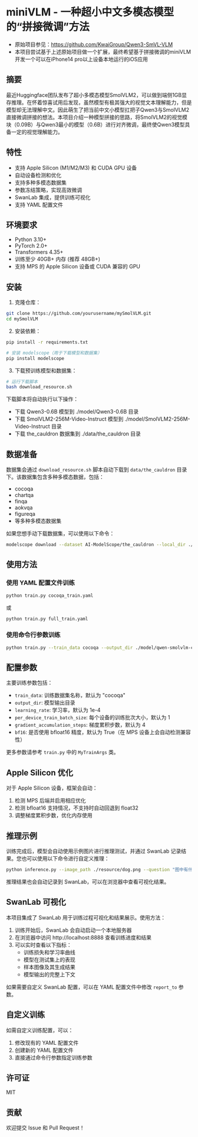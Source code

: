 # miniVLM - 一种超小中文多模态模型的“拼接微调”方法

* 原始项目参见：https://github.com/KwaiGroup/Qwen3-SmVL-VLM
* 本项目尝试基于上述原始项目做一个扩展，最终希望基于拼接微调的miniVLM开发一个可以在iPhone14 pro以上设备本地运行的iOS应用

## 摘要
  
最近Huggingface团队发布了超小多模态模型SmolVLM2，可以做到端侧1GB显存推理。在怀着惊喜试用后发现，虽然模型有极其强大的视觉文本理解能力，但是模型却无法理解中文。因此萌生了把当前中文小模型扛把子Qwen3与SmolVLM2直接微调拼接的想法。本项目介绍一种模型拼接的思路，将SmolVLM2的视觉模块（0.09B）与Qwen3最小的模型（0.6B）进行对齐微调，最终使Qwen3模型具备一定的视觉理解能力。

## 特性

- 支持 Apple Silicon (M1/M2/M3) 和 CUDA GPU 设备
- 自动设备检测和优化
- 支持多种多模态数据集
- 参数冻结策略，实现高效微调
- SwanLab 集成，提供训练可视化
- 支持 YAML 配置文件

## 环境要求

- Python 3.10+
- PyTorch 2.0+
- Transformers 4.35+
- 训练至少 40GB+ 内存 (推荐 48GB+)
- 支持 MPS 的 Apple Silicon 设备或 CUDA 兼容的 GPU

## 安装

1. 克隆仓库：

```bash
git clone https://github.com/yourusername/mySmolVLM.git
cd mySmolVLM
```

2. 安装依赖：

```bash
pip install -r requirements.txt

# 安装 modelscope（用于下载模型和数据集）
pip install modelscope
```

3. 下载预训练模型和数据集：

```bash
# 运行下载脚本
bash download_resource.sh
```

下载脚本将自动执行以下操作：
- 下载 Qwen3-0.6B 模型到 ./model/Qwen3-0.6B 目录
- 下载 SmolVLM2-256M-Video-Instruct 模型到 ./model/SmolVLM2-256M-Video-Instruct 目录
- 下载 the_cauldron 数据集到 ./data/the_cauldron 目录

## 数据准备

数据集会通过 `download_resource.sh` 脚本自动下载到 `data/the_cauldron` 目录下。该数据集包含多种多模态数据，包括：

- cocoqa
- chartqa
- finqa
- aokvqa
- figureqa
- 等多种多模态数据集

如果您想手动下载数据集，可以使用以下命令：

```bash
modelscope download --dataset AI-ModelScope/the_cauldron --local_dir ./data/the_cauldron
```

## 使用方法

### 使用 YAML 配置文件训练

```bash
python train.py cocoqa_train.yaml
```

或

```bash
python train.py full_train.yaml
```

### 使用命令行参数训练

```bash
python train.py --train_data cocoqa --output_dir ./model/qwen-smolvlm-cocoqa --learning_rate 1e-4
```

## 配置参数

主要训练参数包括：

- `train_data`: 训练数据集名称，默认为 "cocoqa"
- `output_dir`: 模型输出目录
- `learning_rate`: 学习率，默认为 1e-4
- `per_device_train_batch_size`: 每个设备的训练批次大小，默认为 1
- `gradient_accumulation_steps`: 梯度累积步数，默认为 4
- `bf16`: 是否使用 bfloat16 精度，默认为 True（在 MPS 设备上会自动检测兼容性）

更多参数请参考 `train.py` 中的 `MyTrainArgs` 类。

## Apple Silicon 优化

对于 Apple Silicon 设备，框架会自动：

1. 检测 MPS 后端并启用相应优化
2. 检测 bfloat16 支持情况，不支持时自动回退到 float32
3. 调整梯度累积步数，优化内存使用

## 推理示例

训练完成后，模型会自动使用示例图片进行推理测试，并通过 SwanLab 记录结果。您也可以使用以下命令进行自定义推理：

```bash
python inference.py --image_path ./resource/dog.png --question "图中有什么动物?"
```

推理结果也会自动记录到 SwanLab，可以在浏览器中查看可视化结果。

## SwanLab 可视化

本项目集成了 SwanLab 用于训练过程可视化和结果展示。使用方法：

1. 训练开始后，SwanLab 会自动启动一个本地服务器
2. 在浏览器中访问 http://localhost:8888 查看训练进度和结果
3. 可以实时查看以下指标：
   - 训练损失和学习率曲线
   - 模型在测试集上的表现
   - 样本图像及其生成结果
   - 模型输出的完整上下文

如果需要自定义 SwanLab 配置，可以在 YAML 配置文件中修改 `report_to` 参数。

## 自定义训练

如需自定义训练配置，可以：

1. 修改现有的 YAML 配置文件
2. 创建新的 YAML 配置文件
3. 直接通过命令行参数指定训练参数

## 许可证

MIT

## 贡献

欢迎提交 Issue 和 Pull Request！